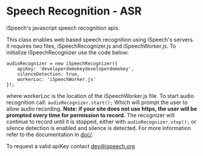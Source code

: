 # Speech Recognition - ASR

iSpeech's javascript speech recognition apis.

This class enables web based speech recognition using iSpeech's servers. It requires two files, iSpeechRecognizer.js and iSpeechWorker.js. To initialize iSpeechRecognizer use the code below:

```
audioRecognizer = new iSpeechRecognizer({
	apiKey: 'developerdemokeydeveloperdemokey',
	silenceDetection: true,
	workerLoc: 'iSpeechWorker.js'
});
```

where workerLoc is the location of the iSpeechWorker.js file. To start audio recognition call:
`audioRecognizer.start();`
Which will prompt the user to allow audio recording. **Note: if your site does not use https, the user will be prompted every time for permission to record.** The recognizer will continue to record until it is stopped, either with
`audioRecognizer.stop();`
or silence detection is enabled and silence is detected. For more information refer to the documentation in [doc/](doc/).

To request a valid apiKey contact [dev@ispeech.org](dev@ispeech.org)
